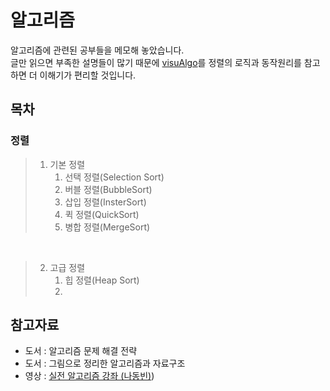 # 알고리즘
알고리즘에 관련된 공부들을 메모해 놓았습니다.  
글만 읽으면 부족한 설명들이 많기 때문에
[visuAlgo](https://visualgo.net/en)를 정렬의 로직과 동작원리를 참고하면 더 이해기가 편리할 것입니다.

## 목차

### 정렬
> 1. 기본 정렬
>    1. 선택 정렬(Selection Sort)
>    2. 버블 정렬(BubbleSort)
>    3. 삽입 정렬(InsterSort)
>    4. 퀵 정렬(QuickSort)
>    5. 병합 정렬(MergeSort)  
    
<br>

>2. 고급 정렬
>    1. 힙 정렬(Heap Sort)
>    2. 
> 
> 
> 
> 

## 참고자료
* 도서 : 알고리즘 문제 해결 전략
* 도서 : 그림으로 정리한 알고리즘과 자료구조
* 영상 : [실전 알고리즘 강좌 (나동빈)](https://www.youtube.com/watch?v=qQ5iLNjpxSk&list=PLRx0vPvlEmdDHxCvAQS1_6XV4deOwfVrz))